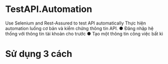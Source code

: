 # TestAPI.Automation
Use Selenium and Rest-Assured to test API automatically
Thực hiện automation luồng cơ bản  và kiểm chứng thông tin API.
● Đăng nhập hệ thống với thông tin tài khoản cho trước
● Tạo một thông tin công việc bất kì

# Sử dụng 3 cách 
